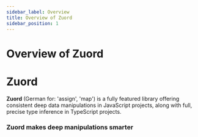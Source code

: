 ```yaml
---
sidebar_label: Overview
title: Overview of Zuord
sidebar_position: 1
---
```


# Overview of Zuord

# Zuord
**Zuord** (German for: 'assign', 'map') is a fully featured library offering consistent deep data manipulations in JavaScript projects, along with full, precise type inference in TypeScript projects.

### Zuord makes deep manipulations smarter